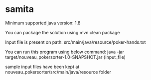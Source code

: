 # samita
Minimum supported java version: 1.8
 
You can package the solution using 
mvn clean package
 
Input file is present on path: 
src/main/java/resource/poker-hands.txt
 
You can run this program using below command:
java -jar target/nouveau_pokersorter-1.0-SNAPSHOT.jar  {input_file)

sample input files have been kept at nouveau_pokersorter/src/main/java/resource folder
